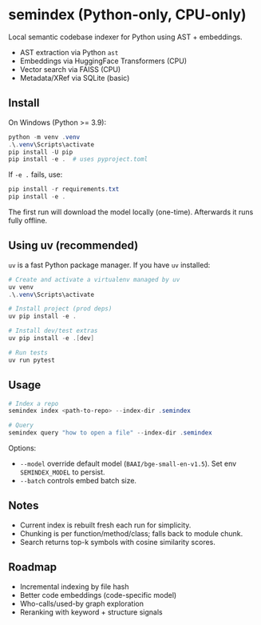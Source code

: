 # semindex (Python-only, CPU-only)

Local semantic codebase indexer for Python using AST + embeddings.

- AST extraction via Python `ast`
- Embeddings via HuggingFace Transformers (CPU)
- Vector search via FAISS (CPU)
- Metadata/XRef via SQLite (basic)

## Install

On Windows (Python >= 3.9):

```powershell
python -m venv .venv
.\.venv\Scripts\activate
pip install -U pip
pip install -e .  # uses pyproject.toml
```

If `-e .` fails, use:

```powershell
pip install -r requirements.txt
pip install -e .
```

The first run will download the model locally (one-time). Afterwards it runs fully offline.

## Using uv (recommended)

`uv` is a fast Python package manager. If you have `uv` installed:

```powershell
# Create and activate a virtualenv managed by uv
uv venv
.\.venv\Scripts\activate

# Install project (prod deps)
uv pip install -e .

# Install dev/test extras
uv pip install -e .[dev]

# Run tests
uv run pytest
```

## Usage

```powershell
# Index a repo
semindex index <path-to-repo> --index-dir .semindex

# Query
semindex query "how to open a file" --index-dir .semindex
```

Options:
- `--model` override default model (`BAAI/bge-small-en-v1.5`). Set env `SEMINDEX_MODEL` to persist.
- `--batch` controls embed batch size.

## Notes

- Current index is rebuilt fresh each run for simplicity.
- Chunking is per function/method/class; falls back to module chunk.
- Search returns top-k symbols with cosine similarity scores.

## Roadmap

- Incremental indexing by file hash
- Better code embeddings (code-specific model)
- Who-calls/used-by graph exploration
- Reranking with keyword + structure signals
